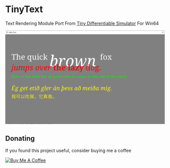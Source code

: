 # TinyText
Text Rendering Module Port From [Tiny Differentiable Simulator](https://github.com/google-research/tiny-differentiable-simulator/) For Win64

![](screenshot.png)

## Donating
If you found this project useful, consider buying me a coffee

<a href="https://paypal.me/cpuimage/USD5" target="_blank"><img src="https://www.buymeacoffee.com/assets/img/custom_images/black_img.png" alt="Buy Me A Coffee" style="height: auto !important;width: auto !important;" ></a>
